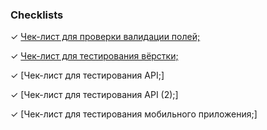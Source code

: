 ### Checklists

&#10003; [Чек-лист для проверки валидации полей;](https://docs.google.com/spreadsheets/d/1tnlDoKU39Eh_WDrprnZT-ZoK695SD8lN6tEUhp3e_R4/edit?usp=sharing)

&#10003; [Чек-лист для тестирования вёрстки;](https://docs.google.com/spreadsheets/d/1tnlDoKU39Eh_WDrprnZT-ZoK695SD8lN6tEUhp3e_R4/edit?usp=sharing)

&#10003; [Чек-лист для тестирования API;]

&#10003; [Чек-лист для тестирования API (2);]

&#10003; [Чек-лист для тестирования мобильного приложения;]